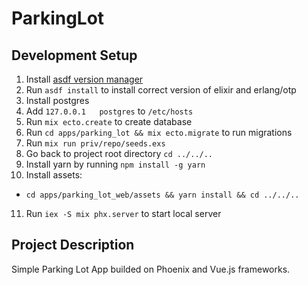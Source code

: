 # ParkingLot

## Development Setup
1. Install [asdf version manager](https://github.com/asdf-vm/asdf)
2. Run `asdf install` to install correct version of elixir and erlang/otp
3. Install postgres
4. Add `127.0.0.1   postgres` to `/etc/hosts`
5. Run `mix ecto.create` to create database
6. Run `cd apps/parking_lot && mix ecto.migrate` to run migrations
7. Run `mix run priv/repo/seeds.exs`
8. Go back to project root directory `cd ../../..`
9. Install yarn by running `npm install -g yarn`
10. Install assets:
  * `cd apps/parking_lot_web/assets && yarn install && cd ../../..`
11. Run `iex -S mix phx.server` to start local server


## Project Description

Simple Parking Lot App builded on Phoenix and Vue.js frameworks.